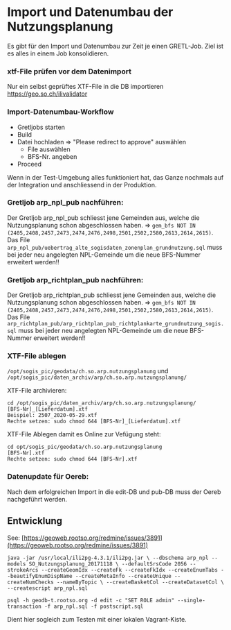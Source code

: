 # Import und Datenumbau der Nutzungsplanung

Es gibt für den Import und Datenumbau zur Zeit je einen GRETL-Job. Ziel ist es alles in einem Job konsolidieren. 

### xtf-File prüfen vor dem Datenimport 
Nur ein selbst geprüftes XTF-File in die DB importieren
https://geo.so.ch/ilivalidator

### Import-Datenumbau-Workflow

* Gretljobs starten
* Build
* Datei hochladen => "Please redirect to approve" auswählen
  * File auswählen
  * BFS-Nr. angeben
* Proceed

Wenn in der Test-Umgebung alles funktioniert hat, das Ganze nochmals auf der Integration und anschliessend in der Produktion. 

### Gretljob arp_npl_pub nachführen:
Der Gretljob arp_npl_pub  schliesst jene Gemeinden aus, welche die Nutzungsplanung schon abgeschlossen haben. 
=> `gem_bfs NOT IN (2405,2408,2457,2473,2474,2476,2498,2501,2502,2580,2613,2614,2615)`. 
Das File `arp_npl_pub/uebertrag_alte_sogisdaten_zonenplan_grundnutzung.sql` muss bei jeder neu angelegten NPL-Gemeinde um die neue BFS-Nummer erweitert werden!!

### Gretljob arp_richtplan_pub nachführen:
Der Gretljob arp_richtplan_pub schliesst jene Gemeinden aus, welche die Nutzungsplanung schon abgeschlossen haben. 
=> `gem_bfs NOT IN (2405,2408,2457,2473,2474,2476,2498,2501,2502,2580,2613,2614,2615)`. 
Das File `arp_richtplan_pub/arp_richtplan_pub_richtplankarte_grundnutzung_sogis.sql` muss bei jeder neu angelegten NPL-Gemeinde um die neue BFS-Nummer erweitert werden!!

### XTF-File ablegen 
`/opt/sogis_pic/geodata/ch.so.arp.nutzungsplanung` und `/opt/sogis_pic/daten_archiv/arp/ch.so.arp.nutzungsplanung/`

XTF-File archivieren:
```
cd /opt/sogis_pic/daten_archiv/arp/ch.so.arp.nutzungsplanung/
[BFS-Nr]_[Lieferdatum].xtf
Beispiel: 2507_2020-05-29.xtf
Rechte setzen: sudo chmod 644 [BFS-Nr]_[Lieferdatum].xtf
```
XTF-File Ablegen damit es Online zur Vefügung steht:
```
cd opt/sogis_pic/geodata/ch.so.arp.nutzungsplanung
[BFS-Nr].xtf
Rechte setzen: sudo chmod 644 [BFS-Nr].xtf
```

### Datenupdate für Oereb:
Nach dem erfolgreichen Import in die edit-DB und pub-DB muss der Oereb nachgeführt werden.


## Entwicklung
See: [https://geoweb.rootso.org/redmine/issues/3891](https://geoweb.rootso.org/redmine/issues/3891)

`java -jar /usr/local/ili2pg-4.3.1/ili2pg.jar \
--dbschema arp_npl --models SO_Nutzungsplanung_20171118 \
--defaultSrsCode 2056 --strokeArcs --createGeomIdx --createFk --createFkIdx --createEnumTabs --beautifyEnumDispName --createMetaInfo --createUnique --createNumChecks --nameByTopic \
--createBasketCol --createDatasetCol \
--createscript arp_npl.sql`

`psql -h geodb-t.rootso.org -d edit -c "SET ROLE admin" --single-transaction -f arp_npl.sql -f postscript.sql`


Dient hier sogleich zum Testen mit einer lokalen Vagrant-Kiste.

